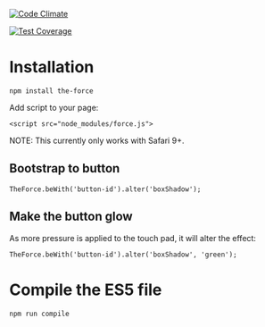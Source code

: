 [![Code Climate](https://codeclimate.com/github/jbavari/the-force/badges/gpa.svg)](https://codeclimate.com/github/jbavari/the-force)

[![Test Coverage](https://codeclimate.com/github/jbavari/the-force/badges/coverage.svg)](https://codeclimate.com/github/jbavari/the-force/coverage)

# Installation

`npm install the-force`

Add script to your page:

`<script src="node_modules/force.js">`

NOTE: This currently only works with Safari 9+.

## Bootstrap to button

`TheForce.beWith('button-id').alter('boxShadow');`

## Make the button glow 

As more pressure is applied to the touch pad, it will alter the effect:

`TheForce.beWith('button-id').alter('boxShadow', 'green');`

# Compile the ES5 file

`npm run compile`
